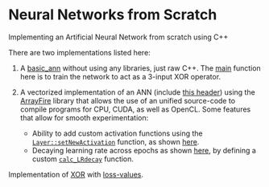 # Neural Networks from Scratch
Implementing an Artificial Neural Network from scratch using C++

There are two implementations listed here:
1) A [basic_ann](https://github.com/codebuddha/Neural_Networks_from_Scratch/blob/master/basic_ann.cpp) without using any libraries, just raw C++. The [main](https://github.com/codebuddha/Neural_Networks_from_Scratch/blob/55c7b0e9a8a3571a726ab744151ba351a4840dfb/basic_ann.cpp#L191) function here is to train the network to act as a 3-input XOR operator.

2) A vectorized implementation of an ANN (include [this header](https://github.com/codebuddha/Neural_Networks_from_Scratch/blob/master/AF_ANN.hpp)) using the [ArrayFire](http://arrayfire.org/docs/index.htm) library that allows the use of an unified source-code to compile programs for CPU, CUDA, as well as OpenCL. Some features that allow for smooth experimentation:
    - Ability to add custom activation functions using the [`Layer::setNewActivation`](https://github.com/codebuddha/Neural_Networks_from_Scratch/blob/1255ffddde497e32aaf9e673e8ea6e3493b8a368/Layer.hpp#L65) function, as shown [here](https://github.com/codebuddha/Neural_Networks_from_Scratch/blob/1255ffddde497e32aaf9e673e8ea6e3493b8a368/custom_activation.cpp#L32). 
    - Decaying learning rate across epochs as shown [here](https://github.com/codebuddha/Neural_Networks_from_Scratch/blob/32953bff3d381d9383793a9bca816362f61f1af1/test_XOR.cpp#L58), by defining a custom [`calc_LRdecay`](https://github.com/codebuddha/Neural_Networks_from_Scratch/blob/32953bff3d381d9383793a9bca816362f61f1af1/test_XOR.cpp#L16) function.

Implementation of [XOR](https://github.com/codebuddha/Neural_Networks_from_Scratch/blob/master/test_XOR.cpp) with [loss-values](https://github.com/codebuddha/Neural_Networks_from_Scratch/blob/master/test_XOR_training.txt).